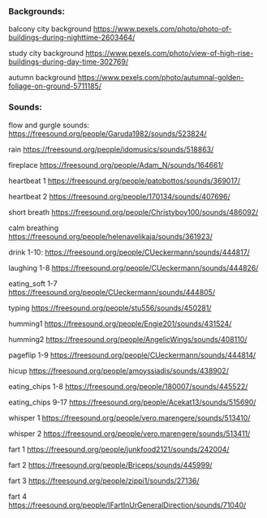 ### Backgrounds:

balcony city background https://www.pexels.com/photo/photo-of-buildings-during-nighttime-2603464/

study city background https://www.pexels.com/photo/view-of-high-rise-buildings-during-day-time-302769/

autumn background https://www.pexels.com/photo/autumnal-golden-foliage-on-ground-5711185/

### Sounds:

flow and gurgle sounds: https://freesound.org/people/Garuda1982/sounds/523824/

rain https://freesound.org/people/idomusics/sounds/518863/

fireplace https://freesound.org/people/Adam_N/sounds/164661/

heartbeat 1 https://freesound.org/people/patobottos/sounds/369017/

heartbeat 2 https://freesound.org/people/170134/sounds/407696/

short breath https://freesound.org/people/Christyboy100/sounds/486092/

calm breathing https://freesound.org/people/helenavelikaja/sounds/361923/

drink 1-10: https://freesound.org/people/CUeckermann/sounds/444817/

laughing 1-8 https://freesound.org/people/CUeckermann/sounds/444826/

eating_soft 1-7 https://freesound.org/people/CUeckermann/sounds/444805/

typing https://freesound.org/people/stu556/sounds/450281/

humming1 https://freesound.org/people/Engie201/sounds/431524/

humming2 https://freesound.org/people/AngelicWings/sounds/408110/

pageflip 1-9 https://freesound.org/people/CUeckermann/sounds/444814/

hicup https://freesound.org/people/amoyssiadis/sounds/438902/

eating_chips 1-8 https://freesound.org/people/180007/sounds/445522/

eating_chips 9-17 https://freesound.org/people/Acekat13/sounds/515690/

whisper 1 https://freesound.org/people/vero.marengere/sounds/513410/

whisper 2 https://freesound.org/people/vero.marengere/sounds/513411/

fart 1 https://freesound.org/people/junkfood2121/sounds/242004/

fart 2 https://freesound.org/people/Briceps/sounds/445999/

fart 3 https://freesound.org/people/zippi1/sounds/27136/

fart 4 https://freesound.org/people/IFartInUrGeneralDirection/sounds/71040/